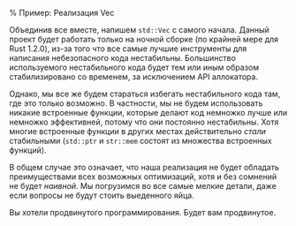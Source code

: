 % Пример: Реализация Vec

Объединив все вместе, напишем `std::Vec` с самого начала. Данный проект будет
работать только на ночной сборке (по крайней мере для Rust 1.2.0), из-за того
что все самые лучшие инструменты для написания небезопасного кода нестабильны.
Большинство используемого нестабильного кода будет тем или иным образом
стабилизировано со временем, за исключением API аллокатора.

Однако, мы все же будем стараться избегать нестабильного кода там, где это
только возможно. В частности, мы не будем использовать никакие встроенные
функции, которые делают код немножко лучше или немножко эффективней, потому что
они постоянно нестабильны. Хотя многие встроенные функции в других местах
действительно *стали* стабильными (`std::ptr` и `str::mem` состоят из множества
встроенных функций).

В общем случае это означает, что наша реализация не будет обладать
преимуществами всех возможных оптимизаций, хотя и без сомнений не будет
*наивной*. Мы погрузимся во все самые мелкие детали, даже если вопросы не будут
стоить выеденного яйца.

Вы хотели продвинутого программирования. Будет вам продвинутое.
